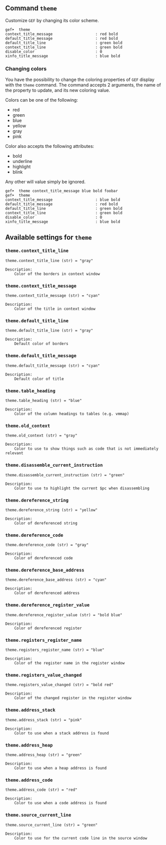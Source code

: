 ## Command `theme`

Customize `GEF` by changing its color scheme.

```
gef➤  theme
context_title_message                   : red bold
default_title_message                   : red bold
default_title_line                      : green bold
context_title_line                      : green bold
disable_color                           : 0
xinfo_title_message                     : blue bold
```

### Changing colors

You have the possibility to change the coloring properties of `GEF` display with
the `theme` command. The command accepts 2 arguments, the name of the property
to update, and its new coloring value.

Colors can be one of the following:

   - red
   - green
   - blue
   - yellow
   - gray
   - pink

Color also accepts the following attributes:

   - bold
   - underline
   - highlight
   - blink

Any other will value simply be ignored.

```
gef➤  theme context_title_message blue bold foobar
gef➤  theme
context_title_message                   : blue bold
default_title_message                   : red bold
default_title_line                      : green bold
context_title_line                      : green bold
disable_color                           : 0
xinfo_title_message                     : blue bold
```


## Available settings for `theme`


### `theme.context_title_line`

```
theme.context_title_line (str) = "gray"

Description:
	Color of the borders in context window
```


### `theme.context_title_message`

```
theme.context_title_message (str) = "cyan"

Description:
	Color of the title in context window
```


### `theme.default_title_line`

```
theme.default_title_line (str) = "gray"

Description:
	Default color of borders
```


### `theme.default_title_message`

```
theme.default_title_message (str) = "cyan"

Description:
	Default color of title
```


### `theme.table_heading`

```
theme.table_heading (str) = "blue"

Description:
	Color of the column headings to tables (e.g. vmmap)
```


### `theme.old_context`

```
theme.old_context (str) = "gray"

Description:
	Color to use to show things such as code that is not immediately relevant
```


### `theme.disassemble_current_instruction`

```
theme.disassemble_current_instruction (str) = "green"

Description:
	Color to use to highlight the current $pc when disassembling
```


### `theme.dereference_string`

```
theme.dereference_string (str) = "yellow"

Description:
	Color of dereferenced string
```


### `theme.dereference_code`

```
theme.dereference_code (str) = "gray"

Description:
	Color of dereferenced code
```


### `theme.dereference_base_address`

```
theme.dereference_base_address (str) = "cyan"

Description:
	Color of dereferenced address
```


### `theme.dereference_register_value`

```
theme.dereference_register_value (str) = "bold blue"

Description:
	Color of dereferenced register
```


### `theme.registers_register_name`

```
theme.registers_register_name (str) = "blue"

Description:
	Color of the register name in the register window
```


### `theme.registers_value_changed`

```
theme.registers_value_changed (str) = "bold red"

Description:
	Color of the changed register in the register window
```


### `theme.address_stack`

```
theme.address_stack (str) = "pink"

Description:
	Color to use when a stack address is found
```


### `theme.address_heap`

```
theme.address_heap (str) = "green"

Description:
	Color to use when a heap address is found
```


### `theme.address_code`

```
theme.address_code (str) = "red"

Description:
	Color to use when a code address is found
```


### `theme.source_current_line`

```
theme.source_current_line (str) = "green"

Description:
	Color to use for the current code line in the source window
```


